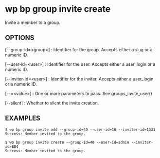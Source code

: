 #	wp bp group invite create

Invite a member to a group.

## OPTIONS

[--group-id=&lt;group&gt;]
: Identifier for the group. Accepts either a slug or a numeric ID.

[--user-id=&lt;user&gt;]
: Identifier for the user. Accepts either a user_login or a numeric ID.

[--inviter-id=&lt;user&gt;]
: Identifier for the inviter. Accepts either a user_login or a numeric ID.

[--<field>=&lt;value&gt;]
: One or more parameters to pass. See groups_invite_user()

[--silent]
: Whether to silent the invite creation.

## EXAMPLES

    $ wp bp group invite add --group-id=40 --user-id=10 --inviter-id=1331
    Success: Member invited to the group.

    $ wp bp group invite create --group-id=40 --user-id=admin --inviter-id=804
    Success: Member invited to the group.
